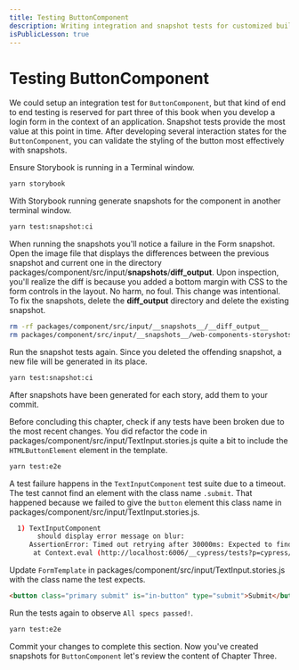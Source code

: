 ```yaml
---
title: Testing ButtonComponent
description: Writing integration and snapshot tests for customized built-in elements
isPublicLesson: true
---
```


# Testing ButtonComponent

We could setup an integration test for `ButtonComponent`, but that kind of end to end testing is reserved for part three of this book when you develop a login form in the context of an application. Snapshot tests provide the most value at this point in time. After developing several interaction states for the `ButtonComponent`, you can validate the styling of the button most effectively with snapshots.


Ensure Storybook is running in a Terminal window.


```bash
yarn storybook
```

With Storybook running generate snapshots for the component in another terminal window.

```bash
yarn test:snapshot:ci
```

When running the snapshots you'll notice a failure in the Form snapshot. Open the image file that displays the differences between the previous snapshot and current one in the directory packages/component/src/input/__snapshots__/__diff_output__. Upon inspection, you'll realize the diff is because you added a bottom margin with CSS to the form controls in the layout. No harm, no foul. This change was intentional. To fix the snapshots, delete the __diff_output__ directory and delete the existing snapshot.

```bash
rm -rf packages/component/src/input/__snapshots__/__diff_output__
rm packages/component/src/input/__snapshots__/web-components-storyshots-test-js-storyshots-components-inputs-text-input-form-1-snap.png
```

Run the snapshot tests again. Since you deleted the offending snapshot, a new file will be generated in its place.

```bash
yarn test:snapshot:ci
```


After snapshots have been generated for each story, add them to your commit.


Before concluding this chapter, check if any tests have been broken due to the most recent changes. You did refactor the code in packages/component/src/input/TextInput.stories.js quite a bit to include the `HTMLButtonElement` element in the template.

```bash
yarn test:e2e
```

A test failure happens in the `TextInputComponent` test suite due to a timeout. The test cannot find an element with the class name `.submit`. That happened because we failed to give the `button` element this class name in packages/component/src/input/TextInput.stories.js.

```bash
  1) TextInputComponent
       should display error message on blur:
     AssertionError: Timed out retrying after 30000ms: Expected to find element: `.submit`, but never found it.
      at Context.eval (http://localhost:6006/__cypress/tests?p=cypress/integration/TextInput.spec.js:104:36)
```

Update `FormTemplate` in packages/component/src/input/TextInput.stories.js with the class name the test expects.

```html
<button class="primary submit" is="in-button" type="submit">Submit</button>
```

Run the tests again to observe `All specs passed!`.

```bash
yarn test:e2e
```

Commit your changes to complete this section. Now you've created snapshots for `ButtonComponent` let's review the content of Chapter Three.
